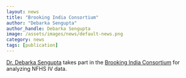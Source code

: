 ```yaml
---
layout: news
title: "Brooking India Consortium"
author: "Debarka Sengupta"
author_handle: Debarka Sengupta
image: /assets/images/news/default-news.png
category: news
tags: [publication]
---
```


[Dr. Debarka Sengupta] takes part in the [Brooking India Consortium] for analyzing NFHS IV data.

[Dr. Debarka Sengupta]: /team/debarka
[Brooking India Consortium]: https://www.brookings.edu/blog/up-front/2018/05/02/brookings-india-consortium-brings-together-researchers-analysing-national-family-health-survey-iv/
